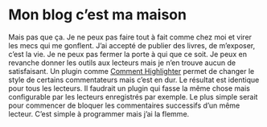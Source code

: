 # Mon blog c’est ma maison

Mais pas que ça. Je ne peux pas faire tout à fait comme chez moi et virer les mecs qui me gonflent. J’ai accepté de publier des livres, de m’exposer, c’est la vie. Je ne peux pas fermer la porte à qui que ce soit. Je peux en revanche donner les outils aux lecteurs mais je n’en trouve aucun de satisfaisant. Un plugin comme [Comment Highlighter](http://code.google.com/p/comment-highlighter/) permet de changer le style de certains commentateurs mais c’est en dur. Le résultat est identique pour tous les lecteurs. Il faudrait un plugin qui fasse la même chose mais configurable par les lecteurs enregistrés par exemple. Le plus simple serait pour commencer de bloquer les commentaires successifs d’un même lecteur. C’est simple à programmer mais j’ai la flemme.